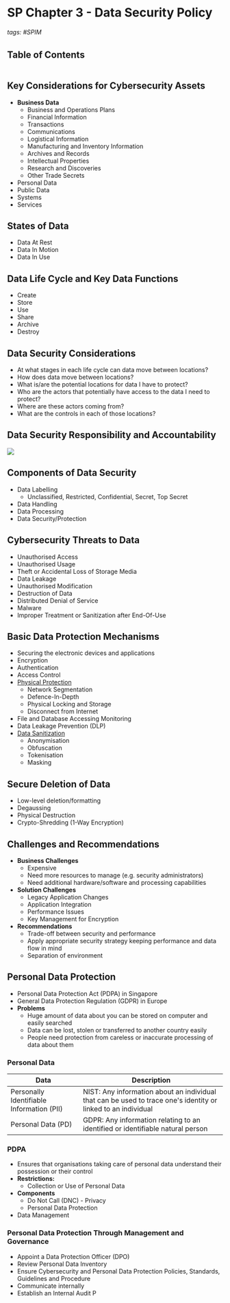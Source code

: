 # SP Chapter 3 - Data Security Policy

###### tags: #SPIM 

## Table of Contents
```toc
```

## Key Considerations for Cybersecurity Assets
- **Business Data**
	- Business and Operations Plans
	- Financial Information
	- Transactions
	- Communications
	- Logistical Information
	- Manufacturing and Inventory Information
	- Archives and Records
	- Intellectual Properties
	- Research and Discoveries
	- Other Trade Secrets
- Personal Data
- Public Data
- Systems
- Services

## States of Data
- Data At Rest
- Data In Motion
- Data In Use

## Data Life Cycle and Key Data Functions
- Create
- Store
- Use
- Share
- Archive
- Destroy

## Data Security Considerations
- At what stages in each life cycle can data move between locations?
- How does data move between locations?
- What is/are the potential locations for data I have to protect?
- Who are the actors that potentially have access to the data I need to protect?
- Where are these actors coming from?
- What are the controls in each of those locations?

## Data Security Responsibility and Accountability
![](https://i.imgur.com/ypAt3R9.png)

## Components of Data Security
- Data Labelling
	- Unclassified, Restricted, Confidential, Secret, Top Secret
- Data Handling
- Data Processing
- Data Security/Protection

## Cybersecurity Threats to Data
- Unauthorised Access
- Unauthorised Usage
- Theft or Accidental Loss of Storage Media
- Data Leakage
- Unauthorised Modification
- Destruction of Data
- Distributed Denial of Service
- Malware
- Improper Treatment or Sanitization after End-Of-Use

## Basic Data Protection Mechanisms
- Securing the electronic devices and applications
- Encryption
- Authentication
- Access Control
- <u>Physical Protection</u>
	- Network Segmentation
	- Defence-In-Depth
	- Physical Locking and Storage
	- Disconnect from Internet
- File and Database Accessing Monitoring
- Data Leakage Prevention (DLP)
- <u>Data Sanitization</u>
	- Anonymisation
	- Obfuscation
	- Tokenisation
	- Masking

## Secure Deletion of Data
- Low-level deletion/formatting
- Degaussing
- Physical Destruction
- Crypto-Shredding (1-Way Encryption)

## Challenges and Recommendations
- **Business Challenges**
	- Expensive
	- Need more resources to manage (e.g. security administrators)
	- Need additional hardware/software and processing capabilities
- **Solution Challenges**
	- Legacy Application Changes
	- Application Integration
	- Performance Issues
	- Key Management for Encryption
- **Recommendations**
	- Trade-off between security and performance
	- Apply appropriate security strategy keeping performance and data flow in mind
	- Separation of environment

## Personal Data Protection
- Personal Data Protection Act (PDPA) in Singapore
- General Data Protection Regulation (GDPR) in Europe
- **Problems**
	- Huge amount of data about you can be stored on computer and easily searched
	- Data can be lost, stolen or transferred to another country easily
	- People need protection from careless or inaccurate processing of data about them

### Personal Data
| Data                                      | Description                                                                                                   |
| ----------------------------------------- | ------------------------------------------------------------------------------------------------------------- |
| Personally Identifiable Information (PII) | NIST: Any information about an individual that can be used to trace one's identity or linked to an individual |
| Personal Data (PD)                        | GDPR: Any information relating to an identified or identifiable natural person                                |

### PDPA
- Ensures that organisations taking care of personal data understand their possession or their control
- **Restrictions:**
	- Collection or Use of Personal Data
- **Components**
	- Do Not Call (DNC) - Privacy
	- Personal Data Protection
- Data Management

### Personal Data Protection Through Management and Governance
- Appoint a Data Protection Officer (DPO)
- Review Personal Data Inventory
- Ensure Cybersecurity and Personal Data Protection Policies, Standards, Guidelines and Procedure
- Communicate internally
- Establish an Internal Audit P